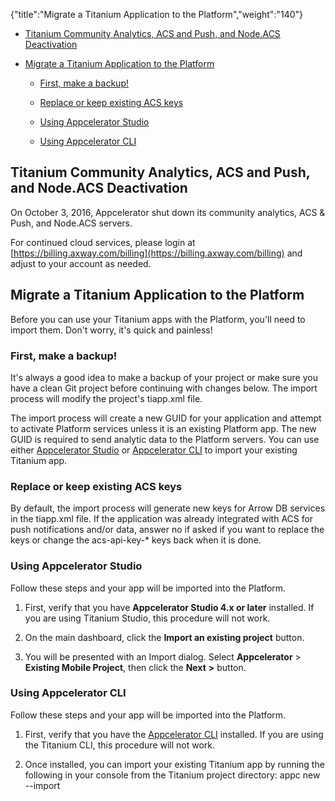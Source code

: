 {"title":"Migrate a Titanium Application to the Platform","weight":"140"}

* [Titanium Community Analytics, ACS and Push, and Node.ACS Deactivation](#TitaniumCommunityAnalytics,ACSandPush,andNode.ACSDeactivation)

* [Migrate a Titanium Application to the Platform](#MigrateaTitaniumApplicationtothePlatform)

  * [First, make a backup!](#First,makeabackup!)

  * [Replace or keep existing ACS keys](#ReplaceorkeepexistingACSkeys)

  * [Using Appcelerator Studio](#UsingAppceleratorStudio)

  * [Using Appcelerator CLI](#UsingAppceleratorCLI)


## Titanium Community Analytics, ACS and Push, and Node.ACS Deactivation

On October 3, 2016, Appcelerator shut down its community analytics, ACS & Push, and Node.ACS servers.

For continued cloud services, please login at [https://billing.axway.com/billing](https://billing.axway.com/billing) and adjust to your account as needed.

## Migrate a Titanium Application to the Platform

Before you can use your Titanium apps with the Platform, you'll need to import them. Don't worry, it's quick and painless!

### First, make a backup!

It's always a good idea to make a backup of your project or make sure you have a clean Git project before continuing with changes below. The import process will modify the project's tiapp.xml file.

The import process will create a new GUID for your application and attempt to activate Platform services unless it is an existing Platform app. The new GUID is required to send analytic data to the Platform servers. You can use either [Appcelerator Studio](/docs/appc/Axway_Appcelerator_Studio/) or [Appcelerator CLI](/docs/appc/Appcelerator_CLI/) to import your existing Titanium app.

### Replace or keep existing ACS keys

By default, the import process will generate new keys for Arrow DB services in the tiapp.xml file. If the application was already integrated with ACS for push notifications and/or data, answer no if asked if you want to replace the keys or change the acs-api-key-\* keys back when it is done.

### Using Appcelerator Studio

Follow these steps and your app will be imported into the Platform.

1. First, verify that you have **Appcelerator Studio 4.x or later** installed. If you are using Titanium Studio, this procedure will not work.

2. On the main dashboard, click the **Import an existing project** button.

3. You will be presented with an Import dialog. Select **Appcelerator** > **Existing Mobile Project**, then click the **Next** **\>** button.


### Using Appcelerator CLI

Follow these steps and your app will be imported into the Platform.

1. First, verify that you have the [Appcelerator CLI](/docs/appc/Appcelerator_CLI/) installed. If you are using the Titanium CLI, this procedure will not work.

2. Once installed, you can import your existing Titanium app by running the following in your console from the Titanium project directory: appc new --import

